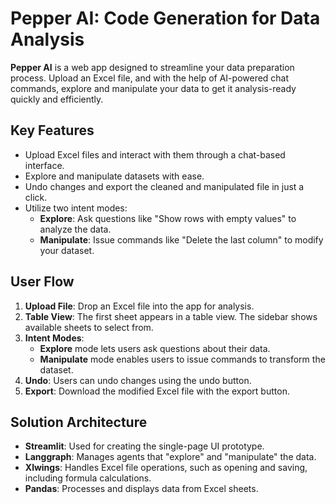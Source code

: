 # Pepper AI: Code Generation for Data Analysis

**Pepper AI** is a web app designed to streamline your data preparation process. Upload an Excel file, and with the help of AI-powered chat commands, explore and manipulate your data to get it analysis-ready quickly and efficiently.

## Key Features

- Upload Excel files and interact with them through a chat-based interface.
- Explore and manipulate datasets with ease.
- Undo changes and export the cleaned and manipulated file in just a click.
- Utilize two intent modes:
  - **Explore**: Ask questions like "Show rows with empty values" to analyze the data.
  - **Manipulate**: Issue commands like "Delete the last column" to modify your dataset.

## User Flow

1. **Upload File**: Drop an Excel file into the app for analysis.
2. **Table View**: The first sheet appears in a table view. The sidebar shows available sheets to select from.
3. **Intent Modes**: 
   - **Explore** mode lets users ask questions about their data.
   - **Manipulate** mode enables users to issue commands to transform the dataset.
4. **Undo**: Users can undo changes using the undo button.
5. **Export**: Download the modified Excel file with the export button.

## Solution Architecture

- **Streamlit**: Used for creating the single-page UI prototype.
- **Langgraph**: Manages agents that "explore" and "manipulate" the data.
- **Xlwings**: Handles Excel file operations, such as opening and saving, including formula calculations.
- **Pandas**: Processes and displays data from Excel sheets.
